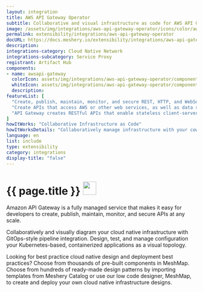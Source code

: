 ```yaml
---
layout: integration
title: AWS API Gateway Operator
subtitle: Collaborative and visual infrastructure as code for AWS API Gateway Operator
image: /assets/img/integrations/aws-api-gateway-operator/icons/color/aws-api-gateway-operator-color.svg
permalink: extensibility/integrations/aws-api-gateway-operator
docURL: https://docs.meshery.io/extensibility/integrations/aws-api-gateway-operator
description: 
integrations-category: Cloud Native Network
integrations-subcategory: Service Proxy
registrant: Artifact Hub
components: 
- name: awsapi-gateway
  colorIcon: assets/img/integrations/aws-api-gateway-operator/components/awsapi-gateway/icons/color/awsapi-gateway-color.svg
  whiteIcon: assets/img/integrations/aws-api-gateway-operator/components/awsapi-gateway/icons/white/awsapi-gateway-white.svg
  description: 
featureList: [
  "Create, publish, maintain, monitor, and secure REST, HTTP, and WebSocket APIs at any scale.",
  "Create APIs that access AWS or other web services, as well as data stored in the AWS Cloud.",
  "API Gateway creates RESTful APIs that enable stateless client-server communication."
]
howItWorks: "Collaborative Infrastructure as Code"
howItWorksDetails: "Collaboratively manage infrastructure with your coworkers synchronously sharing the same designs."
language: en
list: include
type: extensibility
category: integrations
display-title: "false"
---
```

<h1>{{ page.title }} <img src="{{ page.image }}" style="width: 35px; height: 35px;" /></h1>

<p>
Amazon API Gateway is a fully managed service that makes it easy for developers to create, publish, maintain, monitor, and secure APIs at any scale.
</p>
<p>
    Collaboratively and visually diagram your cloud native infrastructure with GitOps-style pipeline integration. Design, test, and manage configuration your Kubernetes-based, containerized applications as a visual topology.
</p>
<p>
    Looking for best practice cloud native design and deployment best practices? Choose from thousands of pre-built components in MeshMap. Choose from hundreds of ready-made design patterns by importing templates from Meshery Catalog or use our low code designer, MeshMap, to create and deploy your own cloud native infrastructure designs.
</p>
